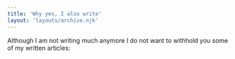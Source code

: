 ```yaml
---
title: 'Why yes, I also write'
layout: 'layouts/archive.njk'
---
```


Although I am not writing much anymore I do not want to withhold you some of my written articles:
